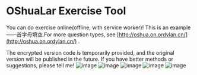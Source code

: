 # OShuaLar Exercise Tool
You can do exercise online(offline, with service worker)!
This is an example——首字母填空.For more question types, see [http://oshua.on.ordylan.cn/](http://oshua.on.ordylan.cn/) .

The encrypted version code is temporarily provided, and the original version will be published in the future.
If you have better methods or suggestions, please tell me!
![image](https://user-images.githubusercontent.com/56828391/195980997-d41b6d90-12fd-45ac-9fa5-8f002cd69df5.png)
![image](https://user-images.githubusercontent.com/56828391/195981027-d3fb46a2-37ec-47d8-8b7d-cb4b90fa98fd.png)
![image](https://user-images.githubusercontent.com/56828391/195981046-dacb54f1-3316-48fd-9f4b-f01a903ad276.png)
![image](https://user-images.githubusercontent.com/56828391/195981125-6c26f2dc-4c10-4fff-8528-31f6527310c6.png)
![image](https://user-images.githubusercontent.com/56828391/195981084-82c62e65-8306-44e6-b811-a99a12ab621a.png)

